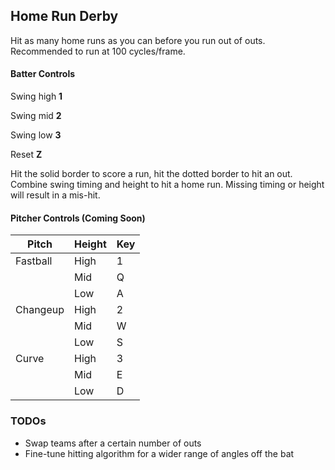 ## Home Run Derby
Hit as many home runs as you can before you run out of outs. Recommended to run at 100 cycles/frame.

#### Batter Controls
Swing high **1**

Swing mid  **2**

Swing low  **3**

Reset      **Z**


Hit the solid border to score a run, hit the dotted border to hit an out.
Combine swing timing and height to hit a home run.
Missing timing or height will result in a mis-hit. 

#### Pitcher Controls (Coming Soon)
|Pitch   |Height|Key   |
|--------|------|------|
|Fastball|High  |1     |
|        |Mid   |Q     |
|        |Low   |A     |
|Changeup|High  |2     |
|        |Mid   |W     |
|        |Low   |S     |
|Curve   |High  |3     |
|        |Mid   |E     |
|        |Low   |D     |


### TODOs
+ Swap teams after a certain number of outs
+ Fine-tune hitting algorithm for a wider range of angles off the bat